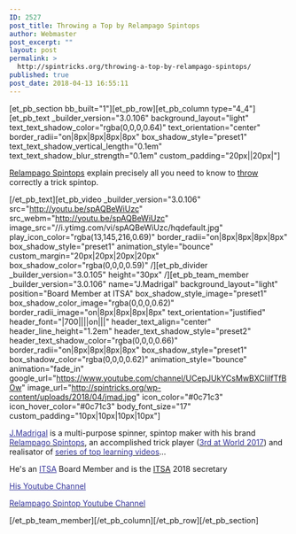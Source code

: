 ```yaml
---
ID: 2527
post_title: Throwing a Top by Relampago Spintops
author: Webmaster
post_excerpt: ""
layout: post
permalink: >
  http://spintricks.org/throwing-a-top-by-relampago-spintops/
published: true
post_date: 2018-04-13 16:55:11
---
```

[et_pb_section bb_built="1"][et_pb_row][et_pb_column type="4_4"][et_pb_text _builder_version="3.0.106" background_layout="light" text_text_shadow_color="rgba(0,0,0,0.64)" text_orientation="center" border_radii="on|8px|8px|8px|8px" box_shadow_style="preset1" text_text_shadow_vertical_length="0.1em" text_text_shadow_blur_strength="0.1em" custom_padding="20px||20px|"]

<a href="/category/other/promotional/relampago/">Relampago Spintops</a> explain precisely all you need to know to <a href="/tag/throw">throw</a> correctly a trick spintop.

[/et_pb_text][et_pb_video _builder_version="3.0.106" src="http://youtu.be/spAQBeWiUzc" src_webm="http://youtu.be/spAQBeWiUzc" image_src="//i.ytimg.com/vi/spAQBeWiUzc/hqdefault.jpg" play_icon_color="rgba(13,145,216,0.69)" border_radii="on|8px|8px|8px|8px" box_shadow_style="preset1" animation_style="bounce" custom_margin="20px|20px|20px|20px" box_shadow_color="rgba(0,0,0,0.59)" /][et_pb_divider _builder_version="3.0.105" height="30px" /][et_pb_team_member _builder_version="3.0.106" name="J.Madrigal" background_layout="light" position="Board Member at ITSA" box_shadow_style_image="preset1" box_shadow_color_image="rgba(0,0,0,0.62)" border_radii_image="on|8px|8px|8px|8px" text_orientation="justified" header_font="|700||||on|||" header_text_align="center" header_line_height="1.2em" header_text_shadow_style="preset2" header_text_shadow_color="rgba(0,0,0,0.66)" border_radii="on|8px|8px|8px|8px" box_shadow_style="preset1" box_shadow_color="rgba(0,0,0,0.62)" animation_style="bounce" animation="fade_in" google_url="https://www.youtube.com/channel/UCepJUkYCsMwBXCliIfTfBOw" image_url="http://spintricks.org/wp-content/uploads/2018/04/jmad.jpg" icon_color="#0c71c3" icon_hover_color="#0c71c3" body_font_size="17" custom_padding="10px|10px|10px|10px"]

<span style="color: #333399;"><a style="color: #333399;" href="/category/spinners/j.madrigal">J.Madrigal</a></span> is a multi-purpose spinner, spintop maker with his brand <a href="/project/relampago-spintops"><span style="color: #333399;">Relampago Spintops</span></a>, an accomplished trick player (<a href="/jose-madrigal-3-world-contest-2017/"><span style="color: #333399;">3rd at World 2017</span></a>) and realisator of <a href="/category/spinners/relampago"><span style="color: #333399;">series of top learning videos</span></a>...

He's an <span style="color: #333399;"><a style="color: #333399;" href="http://spintricks.org/international-top-spinners-association/">ITSA</a></span> Board Member and is the <a href="http://spintricks.org/international-top-spinners-association/">ITSA</a> 2018 secretary

<span style="color: #333399;"><a style="color: #333399;" href="https://www.youtube.com/channel/UCvX-fbtbk9n4v0vmFgYdDUg">His Youtube Channel</a></span>

<a href="https://www.youtube.com/channel/UCepJUkYCsMwBXCliIfTfBOw"><span style="color: #333399;">Relampago Spintop Youtube Channel</span></a>

[/et_pb_team_member][/et_pb_column][/et_pb_row][/et_pb_section]